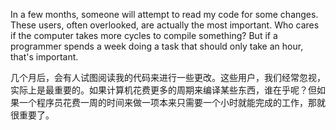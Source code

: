 In a few months, someone will attempt to read my code for some changes. These users, often overlooked, are actually the most important. Who cares if the computer takes more cycles to compile something? But if a programmer spends a week doing a task that should only take an hour, that's important.

几个月后，会有人试图阅读我的代码来进行一些更改。这些用户，我们经常忽视，实际上是最重要的。如果计算机花费更多的周期来编译某些东西，谁在乎呢？但如果一个程序员花费一周的时间来做一项本来只需要一个小时就能完成的工作，那就很重要了。
